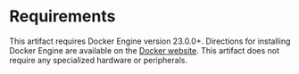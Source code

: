 # Requirements

This artifact requires Docker Engine version 23.0.0+.
Directions for installing Docker Engine are available on the [Docker website](https://docs.docker.com/engine/install/).
This artifact does not require any specialized hardware or peripherals.